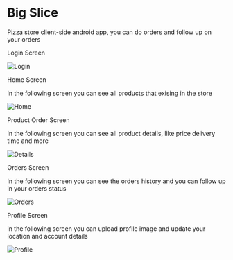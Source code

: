 <h1> Big Slice </h1> 

Pizza store client-side android app, you can do orders and follow up on your orders


Login Screen

![Login](https://user-images.githubusercontent.com/35847896/148613494-620a8011-6541-42a9-ab09-ae83654857cb.png)


Home Screen

In the following screen you can see all products that exising in the store

![Home](https://user-images.githubusercontent.com/35847896/148613551-be8636ae-66e0-41ec-81b2-596456929c89.png)


Product Order Screen

In the following screen you can see all product details, like price delivery time and more

![Details](https://user-images.githubusercontent.com/35847896/148613620-6814b06c-ac67-46b8-bf03-ad2e69ace410.png)

Orders Screen

In the following screen you can see the orders history and you can follow up in your orders status

![Orders](https://user-images.githubusercontent.com/35847896/148613646-3611efe5-09bd-4366-a3c7-0e0c0a4ff139.png)

Profile Screen

in the following screen you can upload profile image and update your location and account details

![Profile](https://user-images.githubusercontent.com/35847896/148613687-25113785-9a2b-4e39-92f9-1424f2e84ffd.png)


